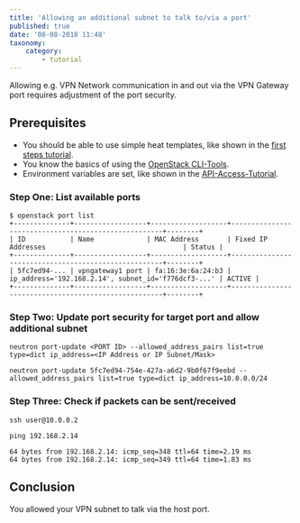 ```yaml
---
title: 'Allowing an additional subnet to talk to/via a port'
published: true
date: '08-08-2018 11:48'
taxonomy:
    category:
        - tutorial
---
```


Allowing e.g. VPN Network communication in and out via the VPN Gateway port requires adjustment of the port security.

## Prerequisites

* You should be able to use simple heat templates, like shown in the [first steps tutorial](../02.firststeps/default.en.md).
* You know the basics of using the [OpenStack CLI-Tools](../03.openstack-cli/default.en.md).
* Environment variables are set, like shown in the [API-Access-Tutorial](../04.api-access/default.en.md).

### Step One: List available ports

```shell
$ openstack port list
+--------------+------------------+-------------------+-----------------------------------------------------+--------+
| ID           | Name             | MAC Address       | Fixed IP Addresses                                  | Status |
+--------------+------------------+-------------------+-----------------------------------------------------+--------+
| 5fc7ed94-... | vpngateway1 port | fa:16:3e:6a:24:b3 | ip_address='192.168.2.14', subnet_id='f776dcf3-...' | ACTIVE |
+--------------+------------------+-------------------+-----------------------------------------------------+--------+
```

### Step Two: Update port security for target port and allow additional subnet

```shell
neutron port-update <PORT ID> --allowed_address_pairs list=true type=dict ip_address=<IP Address or IP Subnet/Mask>
```

```shell
neutron port-update 5fc7ed94-754e-427a-a6d2-9b0f67f9eebd --allowed_address_pairs list=true type=dict ip_address=10.0.0.0/24
```

### Step Three: Check if packets can be sent/received

```shell
ssh user@10.0.0.2

ping 192.168.2.14

64 bytes from 192.168.2.14: icmp_seq=348 ttl=64 time=2.19 ms
64 bytes from 192.168.2.14: icmp_seq=349 ttl=64 time=1.83 ms
```

## Conclusion

You allowed your VPN subnet to talk via the host port.
